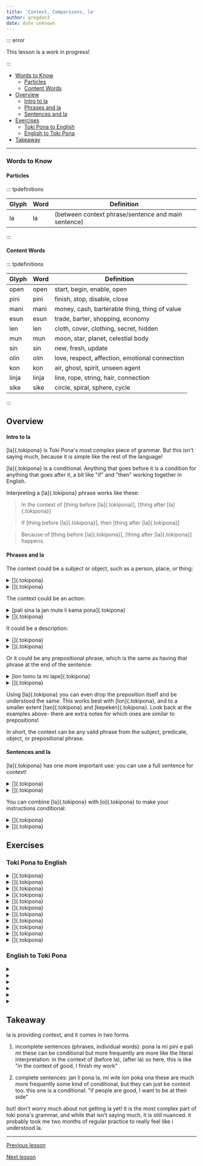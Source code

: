 ```yaml
---
title: 'Context, Comparisons, la'
author: gregdan3
date: date unknown
---
```

::: error

This lesson is a work in progress!

:::

<!-- toc -->

  - [Words to Know](#words-to-know)
    - [Particles](#particles)
    - [Content Words](#content-words)
- [Overview](#overview)
    - [Intro to la](#intro-to-la)
    - [Phrases and la](#phrases-and-la)
    - [Sentences and la](#sentences-and-la)
- [Exercises](#exercises)
  - [Toki Pona to English](#toki-pona-to-english)
  - [English to Toki Pona](#english-to-toki-pona)
- [Takeaway](#takeaway)

<!-- tocstop -->

---

### Words to Know

#### Particles

::: tpdefinitions

| Glyph | Word | Definition                                          |
| ----- | ---- | --------------------------------------------------- |
| la    | la   | (between context phrase/sentence and main sentence) |

:::

#### Content Words

::: tpdefinitions

| Glyph | Word  | Definition                                     |
| ----- | ----- | ---------------------------------------------- |
| open  | open  | start, begin, enable, open                     |
| pini  | pini  | finish, stop, disable, close                   |
| mani  | mani  | money, cash, barterable thing, thing of value  |
| esun  | esun  | trade, barter, shopping, economy               |
| len   | len   | cloth, cover, clothing, secret, hidden         |
| mun   | mun   | moon, star, planet, celestial body             |
| sin   | sin   | new, fresh, update                             |
| olin  | olin  | love, respect, affection, emotional connection |
| kon   | kon   | air, ghost, spirit, unseen agent               |
| linja | linja | line, rope, string, hair, connection           |
| sike  | sike  | circle, spiral, sphere, cycle                  |

:::

## Overview

#### Intro to la

[la]{.tokipona} is Toki Pona's most complex piece of grammar. But this isn't saying much, because it is simple like the rest of the language!

[la]{.tokipona} is a conditional. Anything that goes before it is a condition for anything that goes after it, a bit like "if" and "then" working together in English.

Interpreting a [la]{.tokipona} phrase works like these:

> In the context of [thing before [la]{.tokipona}], [thing after [la]{.tokipona}]

> If [thing before [la]{.tokipona}], then [thing after [la]{.tokipona}]

> Because of [thing before [la]{.tokipona}], [thing after [la]{.tokipona}] happens.

#### Phrases and la

The context could be a subject or object, such as a person, place, or thing:

<details><summary> []{.tokipona} </summary>

</details>

<details><summary> []{.tokipona} </summary>

</details>

The context could be an action:

<details><summary> [pali sina la jan mute li kama pona]{.tokipona} </summary>

Because of your work, many people have gotten better.

::: info

This is similar to using **tan**!

[jan mute li kama pona tan pali sina]{.tokipona}

:::

</details>

<details><summary> []{.tokipona} </summary>

</details>

It could be a description:

<details><summary> []{.tokipona} </summary>

</details>

<details><summary> []{.tokipona} </summary>

</details>

Or it could be any prepositional phrase, which is the same as having that phrase at the end of the sentence:

<details><summary> [lon tomo la mi lape]{.tokipona} </summary>

In a home, I sleep.

</details>

<details><summary> []{.tokipona} </summary>

</details>

Using [la]{.tokipona} you can even drop the preposition itself and be understood the same. This works best with [lon]{.tokipona}, and to a smaller extent [tan]{.tokipona} and [kepeken]{.tokipona}. Look back at the examples above- there are extra notes for which ones are similar to prepositions!

In short, the context can be any valid phrase from the subject, predicate, object, or prepositional phrase.

#### Sentences and la

[la]{.tokipona} has one more important use: you can use a full sentence for context!

<details><summary> []{.tokipona} </summary>

</details>

<details><summary> []{.tokipona} </summary>

</details>

You can combine [la]{.tokipona} with [o]{.tokipona} to make your instructions conditional:

<details><summary> []{.tokipona} </summary>

</details>

<details><summary> []{.tokipona} </summary>

</details>

## Exercises

### Toki Pona to English

<details><summary> []{.tokipona} </summary>

</details>

<details><summary> []{.tokipona} </summary>

</details>

<details><summary> []{.tokipona} </summary>

</details>

<details><summary> []{.tokipona} </summary>

</details>

<details><summary> []{.tokipona} </summary>

</details>

<details><summary> []{.tokipona} </summary>

</details>

<details><summary> []{.tokipona} </summary>

</details>

<details><summary> []{.tokipona} </summary>

</details>

<details><summary> []{.tokipona} </summary>

</details>

<details><summary> []{.tokipona} </summary>

</details>

<details><summary> []{.tokipona} </summary>

</details>

### English to Toki Pona

<details><summary>  </summary>

[]{.tokipona}

</details>

<details><summary>  </summary>

[]{.tokipona}

</details>

<details><summary>  </summary>

[]{.tokipona}

</details>

<details><summary>  </summary>

[]{.tokipona}

</details>

<details><summary>  </summary>

[]{.tokipona}

</details>

<details><summary>  </summary>

[]{.tokipona}

</details>

## Takeaway

la is providing context, and it comes in two forms

1. incomplete sentences (phrases, individual words):
   pona la mi pini e pali mi
   these can be conditional but more frequently are more like the literal interpretation: in the context of (before la), (after la)
   so here, this is like "in the context of good, I finish my work"

2. complete sentences:
   jan li pona la, mi wile lon poka ona
   these are much more frequently some kind of conditional, but they can just be context too. this one is a conditional:
   "if people are good, I want to be at their side"

but! don't worry much about not getting la yet! it is the most complex part of toki pona's grammar, and while that isn't saying much, it is still nuanced. it probably took me two months of regular practice to really feel like i understood la.

---

[Previous lesson](./interjections.html)

[Next lesson](./seme.html)


